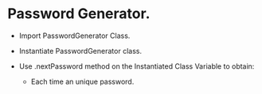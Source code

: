# Password Generator.

- Import PasswordGenerator Class.
- Instantiate PasswordGenerator class.
- Use .nextPassword method on the Instantiated Class Variable to obtain:

  - Each time an unique password.
